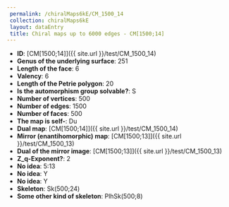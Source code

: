 ```yaml
--- 
 permalink: /chiralMaps6kE/CM_1500_14 
 collection: chiralMaps6kE
 layout: dataEntry
 title: Chiral maps up to 6000 edges - CM[1500;14]
---
```


- **ID**: [CM[1500;14]]({{ site.url }}/test/CM_1500_14)
- **Genus of the underlying surface**: 251
- **Length of the face**: 6
- **Valency**: 6
- **Length of the Petrie polygon**: 20
- **Is the automorphism group solvable?**: S
- **Number of vertices**: 500
- **Number of edges**: 1500
- **Number of faces**: 500
- **The map is self-**: Du
- **Dual map**: [CM[1500;14]]({{ site.url }}/test/CM_1500_14)
- **Mirror (enantihomorphic) map**: [CM[1500;13]]({{ site.url }}/test/CM_1500_13)
- **Dual of the mirror image**: [CM[1500;13]]({{ site.url }}/test/CM_1500_13)
- **Z_q-Exponent?**: 2
- **No idea**:  5:13
- **No idea**: Y
- **No idea**: Y
- **Skeleton**: Sk(500;24)
- **Some other kind of skeleton**: PlhSk(500;8)
